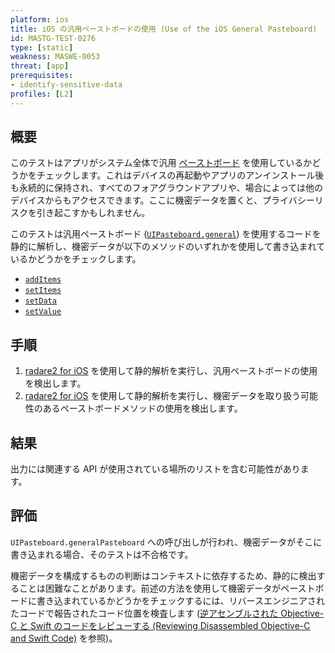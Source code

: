 ```yaml
---
platform: ios
title: iOS の汎用ペーストボードの使用 (Use of the iOS General Pasteboard)
id: MASTG-TEST-0276
type: [static]
weakness: MASWE-0053
threat: [app]
prerequisites:
- identify-sensitive-data
profiles: [L2]
---
```


## 概要

このテストはアプリがシステム全体で汎用 [ペーストボード](../../../Document/0x06h-Testing-Platform-Interaction.md#pasteboard) を使用しているかどうかをチェックします。これはデバイスの再起動やアプリのアンインストール後も永続的に保持され、すべてのフォアグラウンドアプリや、場合によっては他のデバイスからもアクセスできます。ここに機密データを置くと、プライバシーリスクを引き起こすかもしれません。

このテストは汎用ペーストボード ([`UIPasteboard.general`](https://developer.apple.com/documentation/uikit/uipasteboard/general)) を使用するコードを静的に解析し、機密データが以下のメソッドのいずれかを使用して書き込まれているかどうかをチェックします。

- [`addItems`](https://developer.apple.com/documentation/uikit/uipasteboard/additems(_:))
- [`setItems`](https://developer.apple.com/documentation/uikit/uipasteboard/setitems(_:options:))
- [`setData`](https://developer.apple.com/documentation/uikit/uipasteboard/setdata(_:forpasteboardtype:))
- [`setValue`](https://developer.apple.com/documentation/uikit/uipasteboard/setvalue(_:forpasteboardtype:))

## 手順

1. [radare2 for iOS](../../../tools/ios/MASTG-TOOL-0073.md) を使用して静的解析を実行し、汎用ペーストボードの使用を検出します。
2. [radare2 for iOS](../../../tools/ios/MASTG-TOOL-0073.md) を使用して静的解析を実行し、機密データを取り扱う可能性のあるペーストボードメソッドの使用を検出します。

## 結果

出力には関連する API が使用されている場所のリストを含む可能性があります。

## 評価

`UIPasteboard.generalPasteboard` への呼び出しが行われ、機密データがそこに書き込まれる場合、そのテストは不合格です。

機密データを構成するものの判断はコンテキストに依存するため、静的に検出することは困難なことがあります。前述の方法を使用して機密データがペーストボードに書き込まれているかどうかをチェックするには、リバースエンジニアされたコードで報告されたコード位置を検査します ([逆アセンブルされた Objective-C と Swift のコードをレビューする (Reviewing Disassembled Objective-C and Swift Code)](../../../techniques/ios/MASTG-TECH-0076.md) を参照)。
